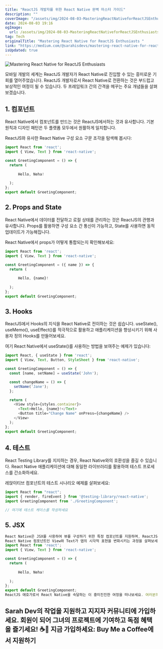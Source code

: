 ```yaml
---
title: "ReactJS 개발자를 위한 React Native 완벽 마스터 가이드"
description: ""
coverImage: "/assets/img/2024-08-03-MasteringReactNativeforReactJSEnthusiasts_0.png"
date: 2024-08-03 19:16
ogImage: 
  url: /assets/img/2024-08-03-MasteringReactNativeforReactJSEnthusiasts_0.png
tag: Tech
originalTitle: "Mastering React Native for ReactJS Enthusiasts "
link: "https://medium.com/@sarahisdevs/mastering-react-native-for-reactjs-enthusiasts-604218765d9e"
isUpdated: true
---
```






![Mastering React Native for ReactJS Enthusiasts](/assets/img/2024-08-03-MasteringReactNativeforReactJSEnthusiasts_0.png)

모바일 개발의 세계는 ReactJS 개발자가 React Native로 진입할 수 있는 흥미로운 기회를 열어주었습니다. ReactJS 개발자로서 React Native로 전환하는 것은 부드럽고 보상적인 여정이 될 수 있습니다. 두 프레임워크 간의 간격을 메꾸는 주요 개념들을 살펴보겠습니다.

## 1. 컴포넌트

React Native에서 컴포넌트를 만드는 것은 ReactJS에서하는 것과 유사합니다. 기본 원칙과 디자인 패턴은 두 플랫폼 모두에서 원활하게 일치합니다.


<div class="content-ad"></div>

ReactJS와 유사한 React Native 구성 요소 구문 조각을 탐색해 봅시다:

```js
import React from 'react';
import { View, Text } from 'react-native';

const GreetingComponent = () => {
  return (
    
      Hello, Neha!
    
  );
};
export default GreetingComponent;
```

## 2. Props and State

React Native에서 데이터를 전달하고 로컬 상태를 관리하는 것은 ReactJS의 관행과 유사합니다. Props를 활용하면 구성 요소 간 통신이 가능하고, State를 사용하면 동적 업데이트가 가능해집니다.

<div class="content-ad"></div>

React Native에서 props가 어떻게 통합되는지 확인해보세요:

```js
import React from 'react';
import { View, Text } from 'react-native';

const GreetingComponent = ({ name }) => {
  return (
    
      Hello, {name}!
    
  );
};
export default GreetingComponent;
```

## 3. Hooks

ReactJS에서 Hooks의 지식을 React Native로 전이하는 것은 쉽습니다. useState(), useMemo(), useEffect()를 적극적으로 활용하고 애플리케이션을 향상시키기 위해 사용자 정의 Hooks를 만들어보세요.

<div class="content-ad"></div>

여기 React Native에서 useState()를 사용하는 방법을 보여주는 예제가 있습니다:

```js
import React, { useState } from 'react';
import { View, Text, Button, StyleSheet } from 'react-native';

const GreetingComponent = () => {
  const [name, setName] = useState('John');

  const changeName = () => {
    setName('Jane');
  };

  return (
    <View style={styles.container}>
      <Text>Hello, {name}!</Text>
      <Button title="Change Name" onPress={changeName} />
    </View>
  );
};
export default GreetingComponent;
```

## 4. 테스트

React Testing Library를 지지하는 경우, React Native와의 호환성을 즐길 수 있습니다. React Native 애플리케이션에 대해 동일한 라이브러리를 활용하여 테스트 프로세스를 간소화하세요.

<div class="content-ad"></div>

레앉이티브 컴포넌트의 테스트 시나리오 예제를 살펴보세요:

```js
import React from "react";
import { render, fireEvent } from '@testing-library/react-native';
import GreetingComponent from './GreetingComponent';

// 여기에 테스트 케이스를 작성하세요
```

## 5. JSX

```js
React Native은 JSX를 사용하여 뷰를 구성하기 위한 특정 컴포넌트를 지원하며, ReactJS는 HTML DOM 요소의 다양한 배열을 활용하여 동적 사용자 인터페이스를 만들 수 있도록 합니다. 
React Native 컴포넌트인 View와 Text가 앱의 시각적 표현을 변화시키는 과정을 살펴보세요:
import React from 'react';
import { View, Text } from 'react-native';

const GreetingComponent = () => {
  return (
    
      Hello, Neha!
    
  );
};
export default GreetingComponent;
ReactJS 애호가로서 React Native을 숙달하는 이 흥미진진한 여정을 떠나보세요. 여러분의 스킬이 새로운 높이로 도약하는 것을 지켜봐 주세요. 행복한 학습되길! 🎉
```

<div class="content-ad"></div>

## Sarah Dev의 작업을 지원하고 지지자 커뮤니티에 가입하세요. 회원이 되어 그녀의 프로젝트에 기여하고 독점 혜택을 즐기세요! ☕💼 지금 가입하세요: Buy Me a Coffee에서 지원하기
